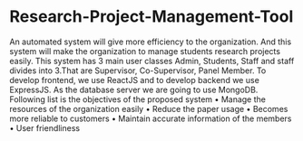 # Research-Project-Management-Tool

An automated system will give more efficiency to the organization. And this system will make the organization to manage students research projects easily. This system has 3 main user classes Admin, Students, Staff and staff divides into 3.That are Supervisor, Co-Supervisor, Panel Member. To develop frontend, we use ReactJS and to develop backend we use ExpressJS. As the database server we are going to use MongoDB.
Following list is the objectives of the proposed system 
•	Manage the resources of the organization easily 
•	Reduce the paper usage
•	Becomes more reliable to customers
•	Maintain accurate information of the members 
•	User friendliness 
